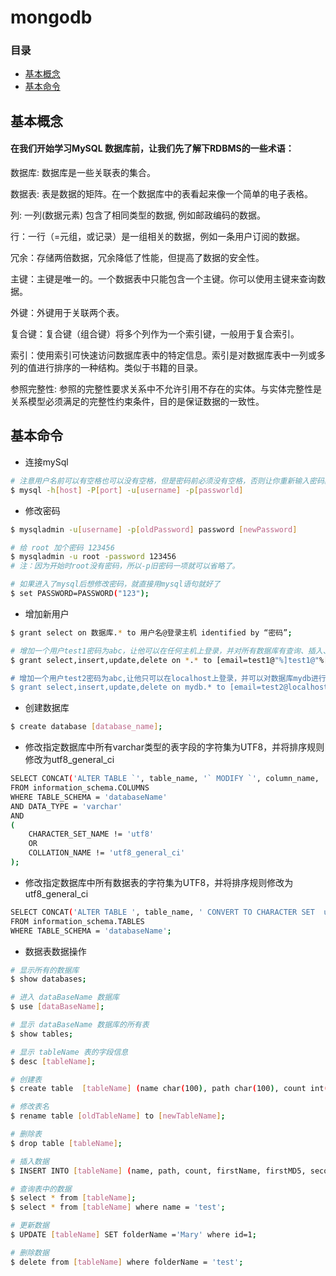 mongodb
=======================

### 目录
* [基本概念](#基本概念)
* [基本命令](#基本命令)



基本概念
-----------------------
#### 在我们开始学习MySQL 数据库前，让我们先了解下RDBMS的一些术语：

数据库: 数据库是一些关联表的集合。

数据表: 表是数据的矩阵。在一个数据库中的表看起来像一个简单的电子表格。

列: 一列(数据元素) 包含了相同类型的数据, 例如邮政编码的数据。

行：一行（=元组，或记录）是一组相关的数据，例如一条用户订阅的数据。

冗余：存储两倍数据，冗余降低了性能，但提高了数据的安全性。

主键：主键是唯一的。一个数据表中只能包含一个主键。你可以使用主键来查询数据。

外键：外键用于关联两个表。

复合键：复合键（组合键）将多个列作为一个索引键，一般用于复合索引。

索引：使用索引可快速访问数据库表中的特定信息。索引是对数据库表中一列或多列的值进行排序的一种结构。类似于书籍的目录。

参照完整性: 参照的完整性要求关系中不允许引用不存在的实体。与实体完整性是关系模型必须满足的完整性约束条件，目的是保证数据的一致性。

基本命令
-----------------------
* 连接mySql
```Bash
# 注意用户名前可以有空格也可以没有空格，但是密码前必须没有空格，否则让你重新输入密码。
$ mysql -h[host] -P[port] -u[username] -p[passworld]
```
* 修改密码
```Bash
$ mysqladmin -u[username] -p[oldPassword] password [newPassword]

# 给 root 加个密码 123456 
$ mysqladmin -u root -password 123456
# 注：因为开始时root没有密码，所以-p旧密码一项就可以省略了。 

# 如果进入了mysql后想修改密码，就直接用mysql语句就好了
$ set PASSWORD=PASSWORD("123");
```
* 增加新用户
```Bash
$ grant select on 数据库.* to 用户名@登录主机 identified by “密码”;

# 增加一个用户test1密码为abc，让他可以在任何主机上登录，并对所有数据库有查询、插入、修改、删除的权限。首先用root用户连入MYSQL，然后键入以下命令
$ grant select,insert,update,delete on *.* to [email=test1@"%]test1@"%[/email]" Identified by "abc";

# 增加一个用户test2密码为abc,让他只可以在localhost上登录，并可以对数据库mydb进行查询、插入、修改、删除的操作(localhost指本地主机，即MYSQL数据库所在的那台主机),这样用户即使用知道test2的密码，他也无法从internet上直接访问数据库，只能通过MYSQL主机上的web页来访问了。
$ grant select,insert,update,delete on mydb.* to [email=test2@localhost]test2@localhost[/email] identified by "abc";
```
* 创建数据库
```Bash
$ create database [database_name];
```
* 修改指定数据库中所有varchar类型的表字段的字符集为UTF8，并将排序规则修改为utf8_general_ci
```Bash
SELECT CONCAT('ALTER TABLE `', table_name, '` MODIFY `', column_name, '` ', DATA_TYPE, '(', CHARACTER_MAXIMUM_LENGTH, ') CHARACTER SET UTF8 COLLATE utf8_general_ci', (CASE WHEN IS_NULLABLE = 'NO' THEN ' NOT NULL' ELSE '' END), ';')
FROM information_schema.COLUMNS
WHERE TABLE_SCHEMA = 'databaseName'
AND DATA_TYPE = 'varchar'
AND
(
    CHARACTER_SET_NAME != 'utf8'
    OR
    COLLATION_NAME != 'utf8_general_ci'
);
```
* 修改指定数据库中所有数据表的字符集为UTF8，并将排序规则修改为utf8_general_ci
```Bash
SELECT CONCAT('ALTER TABLE ', table_name, ' CONVERT TO CHARACTER SET  utf8 COLLATE utf8_unicode_ci;')
FROM information_schema.TABLES
WHERE TABLE_SCHEMA = 'databaseName';
```
* 数据表数据操作
```Bash
# 显示所有的数据库
$ show databases;

# 进入 dataBaseName 数据库
$ use [dataBaseName];

# 显示 dataBaseName 数据库的所有表
$ show tables;

# 显示 tableName 表的字段信息
$ desc [tableName];

# 创建表
$ create table  [tableName] (name char(100), path char(100), count int(10), firstName char(100), firstMD5 char(100), secondName char(100), secondMD5 char(100), thirdName char(100), thirdMD5 char(100));

# 修改表名
$ rename table [oldTableName] to [newTableName];

# 删除表
$ drop table [tableName];

# 插入数据
$ INSERT INTO [tableName] (name, path, count, firstName, firstMD5, secondName, secondMD5, thirdName, thirdMD5) VALUES ('test', 'test', 1, 'name1', 'md1', 'name2', 'md2', 'name3', 'md3');

# 查询表中的数据
$ select * from [tableName];
$ select * from [tableName] where name = 'test';

# 更新数据
$ UPDATE [tableName] SET folderName ='Mary' where id=1;

# 删除数据
$ delete from [tableName] where folderName = 'test';
```


